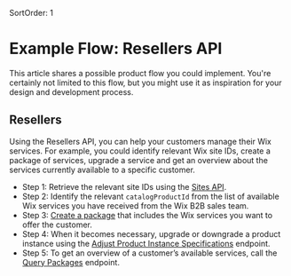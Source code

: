 SortOrder: 1
# Example Flow: Resellers API


This article shares a possible product flow you could implement. You're certainly not limited to this flow, but you might use it as inspiration for your design and development process.


## Resellers


Using the Resellers API, you can help your customers manage their Wix services. For example, you could identify relevant Wix site IDs, create a package of services, upgrade a service and get an overview about the services currently available to a specific customer.


* Step 1: Retrieve the relevant site IDs using the [Sites API](https://dev.wix.com/api/rest/account-level-apis/sites/query-sites).
* Step 2: Identify the relevant `catalogProductId` from the list of available Wix services you have received from the Wix B2B sales team.
* Step 3: [Create a package](https://dev.wix.com/api/rest/account-level-apis/resellers/packages/create-package) that includes the Wix services you want to offer the customer.
* Step 4: When it becomes necessary, upgrade or downgrade a product instance using the [Adjust Product Instance Specifications](https://dev.wix.com/api/rest/account-level-apis/resellers/product-instances/adjust-product-instance-specifications) endpoint.
* Step 5: To get an overview of a customer’s available services, call the [Query Packages](https://dev.wix.com/api/rest/account-level-apis/resellers/packages/query-packages) endpoint.
